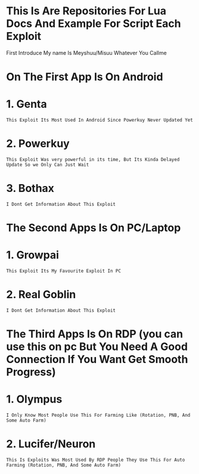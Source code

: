 # This Is Are Repositories For Lua Docs And Example For Script Each Exploit

First Introduce My name Is Meyshuu/Misuu Whatever You Callme

# On The First App Is On Android 
# 1. Genta
` This Exploit Its Most Used In Android Since Powerkuy Never Updated Yet `
# 2. Powerkuy
` This Exploit Was very powerful in its time, But Its Kinda Delayed Update So we Only Can Just Wait `
# 3. Bothax
` I Dont Get Information About This Exploit `


# The Second Apps Is On PC/Laptop
# 1. Growpai
` This Exploit Its My Favourite Exploit In PC `
# 2. Real Goblin
` I Dont Get Information About This Exploit `


# The Third Apps Is On RDP (you can use this on pc But You Need A Good Connection If You Want Get Smooth Progress)
# 1. Olympus
` I Only Know Most People Use This For Farming Like (Rotation, PNB, And Some Auto Farm) `

# 2. Lucifer/Neuron
` This Is Exploits Was Most Used By RDP People They Use This For Auto Farming (Rotation, PNB, And Some Auto Farm) `
